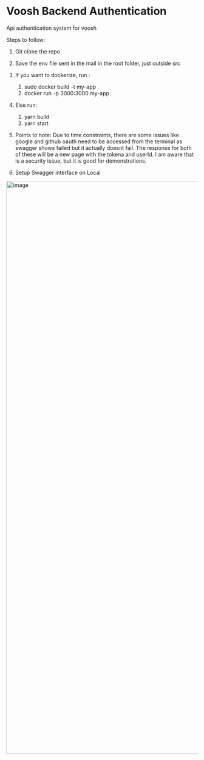 # Voosh Backend Authentication
Api authentication system for voosh

Steps to follow: 
1. Git clone the repo
2. Save the env file sent in the mail in the root folder, just outside src
3. If you want to dockerize, run :
     1. sudo docker build -t my-app .
     2. docker run -p 3000:3000 my-app
     
4. Else run:
      1. yarn build
      2. yarn start
5. Points to note:
    Due to time constraints, there are some issues like google and github oauth need to be accessed from the terminal as swagger shows failed but it actually doesnt fail. The response for both of these will be a new page with the tokena and userId. I am aware that is a security issue, but it is good for demonstrations.

6. Setup Swagger interface on Local
<img width="1510" alt="image" src="https://github.com/arkhamHack/vooshBackendAuthentication/assets/72064090/bb62adcf-e13b-4920-ae88-29544ff9b514">

